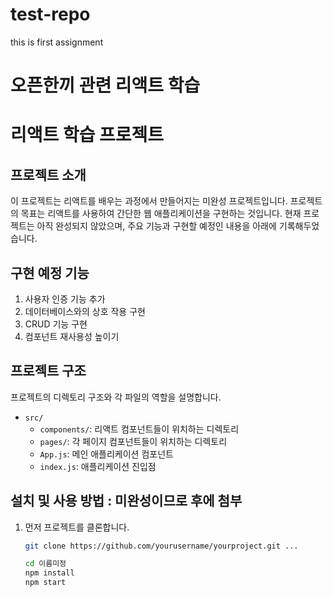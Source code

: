 # test-repo
this is first assignment

# 오픈한끼 관련 리액트 학습

# 리액트 학습 프로젝트

## 프로젝트 소개

이 프로젝트는 리액트를 배우는 과정에서 만들어지는 미완성 프로젝트입니다. 프로젝트의 목표는 리액트를 사용하여 간단한 웹 애플리케이션을 구현하는 것입니다. 현재 프로젝트는 아직 완성되지 않았으며, 주요 기능과 구현할 예정인 내용을 아래에 기록해두었습니다.

## 구현 예정 기능

1. 사용자 인증 기능 추가
2. 데이터베이스와의 상호 작용 구현
3. CRUD 기능 구현
4. 컴포넌트 재사용성 높이기

## 프로젝트 구조

프로젝트의 디렉토리 구조와 각 파일의 역할을 설명합니다.

- `src/`
  - `components/`: 리액트 컴포넌트들이 위치하는 디렉토리
  - `pages/`: 각 페이지 컴포넌트들이 위치하는 디렉토리
  - `App.js`: 메인 애플리케이션 컴포넌트
  - `index.js`: 애플리케이션 진입점


## 설치 및 사용 방법 : 미완성이므로 후에 첨부

1. 먼저 프로젝트를 클론합니다.
   ```bash
   git clone https://github.com/yourusername/yourproject.git ...

   cd 이름미정
   npm install
   npm start


